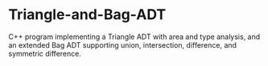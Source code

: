 # Triangle-and-Bag-ADT
C++ program implementing a Triangle ADT with area and type analysis, and an extended Bag ADT supporting union, intersection, difference, and symmetric difference.
